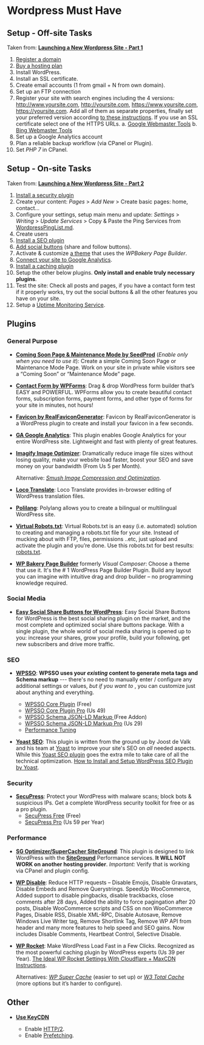 # Wordpress Must Have

## Setup - Off-site Tasks

Taken from:
[**Launching a New Wordpress Site - Part 1**](http://www.hongkiat.com/blog/launching-new-wordpress-site-part-1/)

1. [Register a domain](http://bit.ly/AX-Dominios)
2. [Buy a hosting plan](http://bit.ly/AX-SuperHosting)
3. Install WordPress.
4. Install an SSL certificate.
5. Create email accounts (1 from gmail + N from own domain).
6. Set up an FTP connection
7. Register your site with search engines including the 4 versions: http://www.yoursite.com, http://yoursite.com, https://www.yoursite.com, https://yoursite.com. Add all of them as separate properties, finally set your preferred version according [to these instructions](https://support.google.com/webmasters/answer/44231?hl=en). If you use an SSL certificate select one of the HTTPS URLs.
   a. [Google Webmaster Tools](https://www.google.com/webmasters/)
   b. [Bing Webmaster Tools](https://www.bing.com/toolbox/webmaster)
8. Set up a Google Analytics account
9. Plan a reliable backup workflow (via CPanel or Plugin).
10. Set _PHP 7_ in CPanel.



## Setup - On-site Tasks

Taken from:
[**Launching a New Wordpress Site - Part 2**](http://www.hongkiat.com/blog/launching-new-wordpress-site-part-2/)

1. [Install a security plugin](#security)
2. Create your content: _Pages_ > _Add New_ > Create basic pages: home, contact...
3. Configure your settings, setup main menu and update: _Settings_ > _Writing_ > _Update Services_ > Copy & Paste the Ping Services from [WordpressPingList.md](PingList.md).
4. Create users
5. [Install a SEO plugin](#seo)
6. [Add social buttons](#social-media) (share and follow buttons).
7. Activate & customize [a theme](http://bit.ly/AX-Envato) that uses the _WPBakery Page Builder_.
8. [Connect your site to Google Analytics](#general-purpose).
9. [Install a caching plugin](#performance)
10. Setup the other below plugins. **Only install and enable truly necessary plugins**.
11. Test the site: Check all posts and pages, if you have a contact form test if it properly works, try out the social buttons & all the other features you have on your site.
12. Setup a [Uptime Monitoring Service](https://www.statuscake.com).




## Plugins


### General Purpose

* [**Coming Soon Page & Maintenance Mode by SeedProd**](https://wordpress.org/plugins/coming-soon/)
  (_Enable only when you need to use it_): Create a simple Coming Soon Page or Maintenance Mode Page. Work on your site in private while visitors see a “Coming Soon” or “Maintenance Mode” page.


* [**Contact Form by WPForms**](https://wordpress.org/plugins/wpforms-lite/):
  Drag & drop WordPress form builder that’s EASY and POWERFUL. WPForms allow you to create beautiful contact forms, subscription forms, payment forms, and other type of forms for your site in minutes, not hours!


* [**Favicon by RealFaviconGenerator**](http://realfavicongenerator.net/extensions/wordpress/):
  Favicon by RealFaviconGenerator is a WordPress plugin to create and install your favicon in a few seconds.


* [**GA Google Analytics**](https://wordpress.org/plugins/ga-google-analytics/):
  This plugin enables Google Analytics for your entire WordPress site. Lightweight and fast with plenty of great features.


* [**Imagify Image Optimizer**](https://wordpress.org/plugins/imagify/):
  Dramatically reduce image file sizes without losing quality, make your website load faster, boost your SEO and save money on your bandwidth (From Us 5 per Month).

    Alternative:
    [_Smush Image Compression and Optimization_](https://wordpress.org/plugins/wp-smushit/).


* [**Loco Translate**](https://wordpress.org/plugins/loco-translate/):
  Loco Translate provides in-browser editing of WordPress translation files.


* [**Polilang**](https://wordpress.org/plugins/polylang/): Polylang
  allows you to create a bilingual or multilingual WordPress site.


* [**Virtual Robots.txt**](https://wordpress.org/plugins/pc-robotstxt/): Virtual Robots.txt is an easy (i.e. automated) solution to creating and managing a robots.txt file for your site. Instead of mucking about with FTP, files, permissions ..etc, just upload and activate the plugin and you’re done. Use this robots.txt for best results: [robots.txt](robots.txt).


* [**WP Bakery Page Builder**](https://wpbakery.com/) formerly _Visual Composer_:
  Choose a theme that use it. It's the # 1 WordPress Page Builder Plugin. Build any layout you can imagine with intuitive drag and drop builder – no programming knowledge required.



### Social Media

* [**Easy Social Share Buttons for WordPress**](https://socialsharingplugin.com):
  Easy Social Share Buttons for WordPress is the best social sharing plugin on the market, and the most complete and optimized social share buttons package. With a single plugin, the whole world of social media sharing is opened up to you: increase your shares, grow your profile, build your following, get new subscribers and drive more traffic.



### SEO

* [**WPSSO**](https://wpsso.com):
  **WPSSO uses your *existing* content to generate meta tags and Schema markup** --- there's no need to manually enter / configure any additional settings or values, *but if you want to* , you can customize just about anything and everything.
    * [WPSSO Core Plugin](https://wordpress.org/plugins/wpsso/) (Free)
    * [WPSSO Core Plugin Pro](http://wpsso.com/extend/plugins/wpsso/) (Us 49)
    * [WPSSO Schema JSON-LD Markup ](https://wordpress.org/plugins/wpsso-schema-json-ld/) (Free Addon)
    * [WPSSO Schema JSON-LD Markup Pro](https://wpsso.com/extend/plugins/wpsso-schema-json-ld/) (Us 29)
    * [Performance Tuning](https://wpsso.com/docs/plugins/wpsso/installation/performance-tuning/)


* [**Yoast SEO**](https://wordpress.org/plugins/wordpress-seo/):
  This plugin is written from the ground up by Joost de Valk and his team at [Yoast](https://yoast.com/) to improve your site's SEO on *all* needed aspects. While this [Yoast SEO plugin](https://yoast.com/wordpress/plugins/seo/) goes the extra mile to take care of all the technical optimization.
  [How to Install and Setup WordPress SEO Plugin by Yoast](http://www.wpbeginner.com/plugins/how-to-install-and-setup-wordpress-seo-plugin-by-yoast/).



### Security

* [**SecuPress**](https://secupress.me):
  Protect your WordPress with malware scans; block bots & suspicious IPs. Get a complete WordPress security toolkit for free or as a pro plugin.
    * [SecuPress Free](https://wordpress.org/plugins/secupress/) (Free)
    * [SecuPress Pro](https://secupress.me/) (Us 59 per Year)



### Performance

* [**SG Optimizer/SuperCacher SiteGround**](https://wordpress.org/plugins/sg-cachepress/):
  This plugin is designed to link WordPress with the [**SiteGround**](http://bit.ly/AX-SuperHosting ) Performance services. **It WILL NOT WORK on another hosting provider**. _Important:_ Verify that is working via CPanel and plugin config.


* [**WP Disable**](https://wordpress.org/plugins/wp-disable/):
  Reduce HTTP requests – Disable Emojis, Disable Gravatars, Disable Embeds and Remove Querystrings. SpeedUp WooCommerce, Added support to disable pingbacks, disable trackbacks, close comments after 28 days, Added the ability to force pagingation after 20 posts, Disable WooCommerce scripts and CSS on non WooCommerce Pages, Disable RSS, Disable XML-RPC, Disable Autosave, Remove Windows Live Writer tag, Remove Shortlink Tag, Remove WP API from header and many more features to help speed and SEO gains. Now includes Disable Comments, Heartbeat Control, Selective Disable.


* [**WP Rocket**](https://wp-rocket.me/):
  Make WordPress Load Fast in a Few Clicks. Recognized as the most powerful caching plugin by WordPress experts (Us 39 per Year). [The Ideal WP Rocket Settings With Cloudflare + MaxCDN Instructions](http://www.onlinemediamasters.com/wp-rocket-settings-with-cloudflare-maxcdn/).

    Alternatives:
    [_WP Super Cache_](https://wordpress.org/plugins/wp-super-cache/) (easier to set up)
    or
    [_W3 Total Cache_](hhttps://wordpress.org/plugins/w3-total-cache/) (more options but it’s harder to configure).


## Other


* [**Use KeyCDN**](http://bit.ly/AX-CDN)

    * Enable [HTTP/2](https://www.keycdn.com/support/http2/).
    * Enable [Prefetching](https://www.keycdn.com/support/prefetching/).
